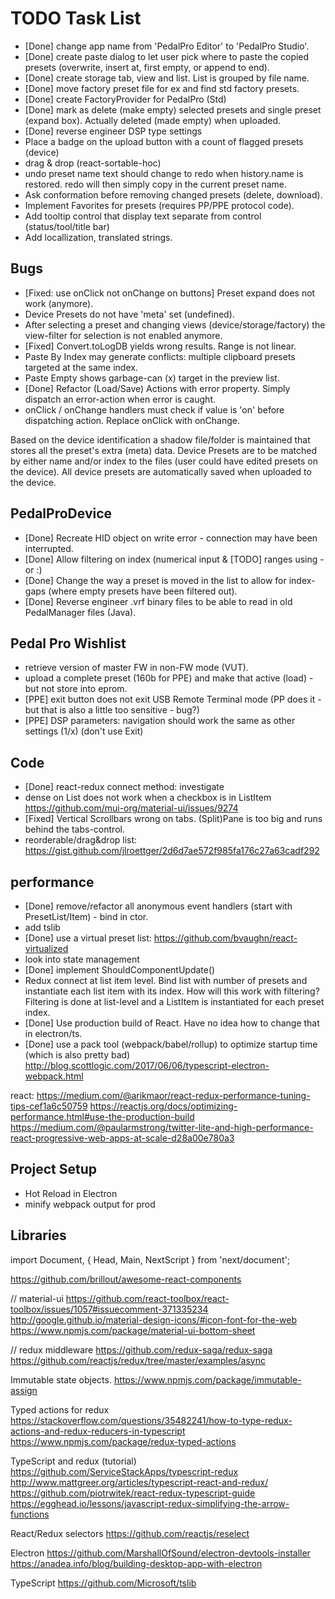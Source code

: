 # TODO Task List

- [Done] change app name from 'PedalPro Editor' to 'PedalPro Studio'.
- [Done] create paste dialog to let user pick where to paste the copied presets (overwrite, insert at, first empty, or append to end).
- [Done] create storage tab, view and list. List is grouped by file name.
- [Done] move factory preset file for ex and find std factory presets.
- [Done] create FactoryProvider for PedalPro (Std)
- [Done] mark as delete (make empty) selected presets and single preset (expand box). Actually deleted (made empty) when uploaded.
- [Done] reverse engineer DSP type settings
- Place a badge on the upload button with a count of flagged presets (device)
- drag & drop (react-sortable-hoc)
- undo preset name text should change to redo when history.name is restored. redo will then simply copy in the current preset name.
- Ask conformation before removing changed presets (delete, download).
- Implement Favorites for presets (requires PP/PPE protocol code).
- Add tooltip control that display text separate from control (status/tool/title bar)
- Add locallization, translated strings.

## Bugs

- [Fixed: use onClick not onChange on buttons] Preset expand does not work (anymore).
- Device Presets do not have 'meta' set (undefined).
- After selecting a preset and changing views (device/storage/factory) the view-filter for selection is not enabled anymore.
- [Fixed] Convert.toLogDB yields wrong results. Range is not linear.
- Paste By Index may generate conflicts: multiple clipboard presets targeted at the same index.
- Paste Empty shows garbage-can (x) target in the preview list.
- [Done] Refactor (Load/Save) Actions with error property. Simply dispatch an error-action when error is caught.
- onClick / onChange handlers must check if value is 'on' before dispatching action. Replace onClick with onChange.

Based on the device identification a shadow file/folder is maintained that stores all the preset's extra (meta) data.
Device Presets are to be matched by either name and/or index to the files (user could have edited presets on the device).
All device presets are automatically saved when uploaded to the device.

## PedalProDevice

- [Done] Recreate HID object on write error - connection may have been interrupted.
- [Done] Allow filtering on index (numerical input & [TODO] ranges using - or :)
- [Done] Change the way a preset is moved in the list to allow for index-gaps (where empty presets have been filtered out).
- [Done] Reverse engineer .vrf binary files to be able to read in old PedalManager files (Java).

## Pedal Pro Wishlist

- retrieve version of master FW in non-FW mode (VUT).
- upload a complete preset (160b for PPE) and make that active (load) - but not store into eprom.
- [PPE] exit button does not exit USB Remote Terminal mode (PP does it - but that is also a little too sensitive - bug?)
- [PPE] DSP parameters: navigation should work the same as other settings (1/x) (don't use Exit)

## Code

- [Done] react-redux connect method: investigate
- dense on List does not work when a checkbox is in ListItem https://github.com/mui-org/material-ui/issues/9274
- [Fixed] Vertical Scrollbars wrong on tabs. (Split)Pane is too big and runs behind the tabs-control.
- reorderable/drag&drop list: https://gist.github.com/jlroettger/2d6d7ae572f985fa176c27a63cadf292

## performance

- [Done] remove/refactor all anonymous event handlers (start with PresetList/Item) - bind in ctor.
- add tslib
- [Done] use a virtual preset list: https://github.com/bvaughn/react-virtualized
- look into state management
- [Done] implement ShouldComponentUpdate()
- Redux connect at list item level. Bind list with number of presets and instantiate each list item with its index.
    How will this work with filtering? Filtering is done at list-level and a ListItem is instantiated for each preset index.
- [Done] Use production build of React. Have no idea how to change that in electron/ts.
- [Done] use a pack tool (webpack/babel/rollup) to optimize startup time (which is also pretty bad)
    http://blog.scottlogic.com/2017/06/06/typescript-electron-webpack.html

react: https://medium.com/@arikmaor/react-redux-performance-tuning-tips-cef1a6c50759
https://reactjs.org/docs/optimizing-performance.html#use-the-production-build
https://medium.com/@paularmstrong/twitter-lite-and-high-performance-react-progressive-web-apps-at-scale-d28a00e780a3

## Project Setup

- Hot Reload in Electron
- minify webpack output for prod

## Libraries

import Document, { Head, Main, NextScript } from 'next/document';

https://github.com/brillout/awesome-react-components

// material-ui
https://github.com/react-toolbox/react-toolbox/issues/1057#issuecomment-371335234
http://google.github.io/material-design-icons/#icon-font-for-the-web
https://www.npmjs.com/package/material-ui-bottom-sheet

// redux middleware
https://github.com/redux-saga/redux-saga
https://github.com/reactjs/redux/tree/master/examples/async

Immutable state objects.
https://www.npmjs.com/package/immutable-assign

Typed actions for redux
https://stackoverflow.com/questions/35482241/how-to-type-redux-actions-and-redux-reducers-in-typescript
https://www.npmjs.com/package/redux-typed-actions

TypeScript and redux (tutorial)
https://github.com/ServiceStackApps/typescript-redux
http://www.mattgreer.org/articles/typescript-react-and-redux/
https://github.com/piotrwitek/react-redux-typescript-guide
https://egghead.io/lessons/javascript-redux-simplifying-the-arrow-functions

React/Redux selectors
https://github.com/reactjs/reselect

Electron
https://github.com/MarshallOfSound/electron-devtools-installer
https://anadea.info/blog/building-desktop-app-with-electron

TypeScript
https://github.com/Microsoft/tslib
